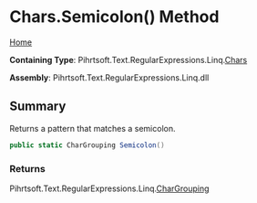 # Chars\.Semicolon\(\) Method

[Home](../../../../../../README.md)

**Containing Type**: Pihrtsoft\.Text\.RegularExpressions\.Linq\.[Chars](../README.md)

**Assembly**: Pihrtsoft\.Text\.RegularExpressions\.Linq\.dll

## Summary

Returns a pattern that matches a semicolon\.

```csharp
public static CharGrouping Semicolon()
```

### Returns

Pihrtsoft\.Text\.RegularExpressions\.Linq\.[CharGrouping](../../CharGrouping/README.md)

